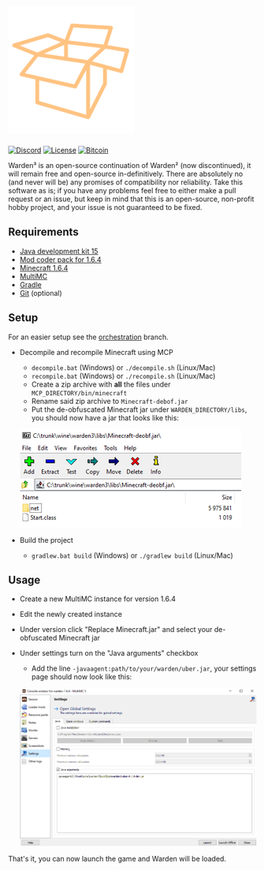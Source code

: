 # ![Warden](res/logo.png)

[![Discord](https://img.shields.io/discord/802950175097356309?label=discord&style=flat-square)](https://discord.gg/jgsyEhcx9T)
[![License](https://img.shields.io/github/license/wine/warden3?style=flat-square)](https://github.com/wine/warden3/blob/main/license.md)
[![Bitcoin](https://img.shields.io/keybase/btc/ossianwinter?style=flat-square)](bitcoin:bc1qjqljtpud3d2hhh6xqngxn9uuwa0yd99nl9hxps)

Warden³ is an open-source continuation of Warden² (now discontinued), it will remain free and
open-source in-definitively. There are absolutely no (and never will be) any promises of compatibility
nor reliability. Take this software as is; if you have any problems feel free to either make a pull request
or an issue, but keep in mind that this is an open-source, non-profit hobby project, and your issue is not
guaranteed to be fixed.

## Requirements
- [Java development kit 15](https://adoptopenjdk.net/?variant=openjdk15)
- [Mod coder pack for 1.6.4](https://minecraft.gamepedia.com/Programs_and_editors/Mod_Coder_Pack#Downloads)
- [Minecraft 1.6.4](https://minecraft.net)
- [MultiMC](https://multimc.org)
- [Gradle](https://gradle.org)
- [Git](https://git-scm.com) (optional)

## Setup
For an easier setup see the [orchestration](https://github.com/wine/warden3/tree/orchestration) branch.

* Decompile and recompile Minecraft using MCP
    * `decompile.bat` (Windows) or `./decompile.sh` (Linux/Mac)
    * `recompile.bat` (Windows) or `./recompile.sh` (Linux/Mac)
    * Create a zip archive with **all** the files under `MCP_DIRECTORY/bin/minecraft`
    * Rename said zip archive to `Minecraft-debof.jar`
    * Put the de-obfuscated Minecraft jar under `WARDEN_DIRECTORY/libs`, you should now have a jar that looks like this:
    
    ![Example](res/deobf-example.png)
* Build the project
    * `gradlew.bat build` (Windows) or `./gradlew build` (Linux/Mac)

## Usage
* Create a new MultiMC instance for version 1.6.4
* Edit the newly created instance
* Under version click "Replace Minecraft.jar" and select your de-obfuscated Minecraft jar
* Under settings turn on the "Java arguments" checkbox
  * Add the line `-javaagent:path/to/your/warden/uber.jar`, your settings page should now look like this:
  
  ![Example](res/multimc-example.png)

That's it, you can now launch the game and Warden will be loaded.
